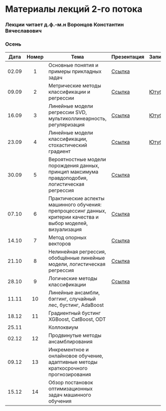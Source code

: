 # Материалы лекций 2-го потока

### Лекции читает д.ф.-м.н Воронцов Константин Вячеславович

### Осень

| Дата | Номер | Тема | Презентация | Запись |
| :---: | :---: | --- | --- | --- |
| 02.09 | 1 | Основные понятия и примеры прикладных задач | [Ссылка](./slides/2_stream/msu25-intro.pdf) | |
| 09.09 | 2 | Метрические методы классификации и регрессии | [Ссылка](./slides/2_stream/msu25-metric.pdf) | [Ютуб](https://youtu.be/uk8oFbMoWzI) |
| 16.09 | 3 | Линейные модели регрессии SVD, мультиколлинеарность, регуляризация | [Ссылка](./slides/2_stream/msu25-lin-regr.pdf) | [Ютуб](https://youtu.be/aSh2C7RIQVo) |
| 23.09 | 4 | Линейные модели классификации, стохастический градиент | [Ссылка](./slides/2_stream/msu25-lin-sg.pdf) | [Ютуб](https://youtu.be/8O39FXtwW00) |
| 30.09 | 5 | Вероятностные модели порождения данных, принцип максимума правдоподобия, логистическая регрессия | [Ссылка](./slides/2_stream/msu25-mle.pdf) | |
| 07.10 | 6 | Практические аспекты машинного обучения: препроцессинг данных, критерии качества и выбор моделей, визуализация | [Ссылка](./slides/2_stream/msu25-pre-post.pdf) | |
| 14.10 | 7 | Метод опорных векторов | [Ссылка](./slides/2_stream/msu25-svm.pdf) | |
| 21.10 | 8 | Нелинейная регрессия, обобщённые линейные модели, логистическая регрессия | [Ссылка](./slides/2_stream/msu25-nonlin-regr.pdf) | |
| 28.10 | 9 | Логические методы классификации | [Ссылка](./slides/2_stream/msu25-logic.pdf) | |
| 11.11 | 10 | Линейные ансамбли, бэггинг, случайный лес, бустинг, AdaBoost |   | |
| 18.12 | 11 | Градиентный бустинг XGBoost, CatBoost, ODT |   | |
| 25.11 |    | Коллоквиум |   | |
| 02.12 | 12 | Продвинутые методы ансамблирования |   | |
| 09.12 | 13 | Инкрементное и онлайновое обучение, адаптивные методы краткосрочного прогнозирования |   | |
| 15.12 | 14 | Обзор постановок оптимизационных задач машинного обучения |   | |
